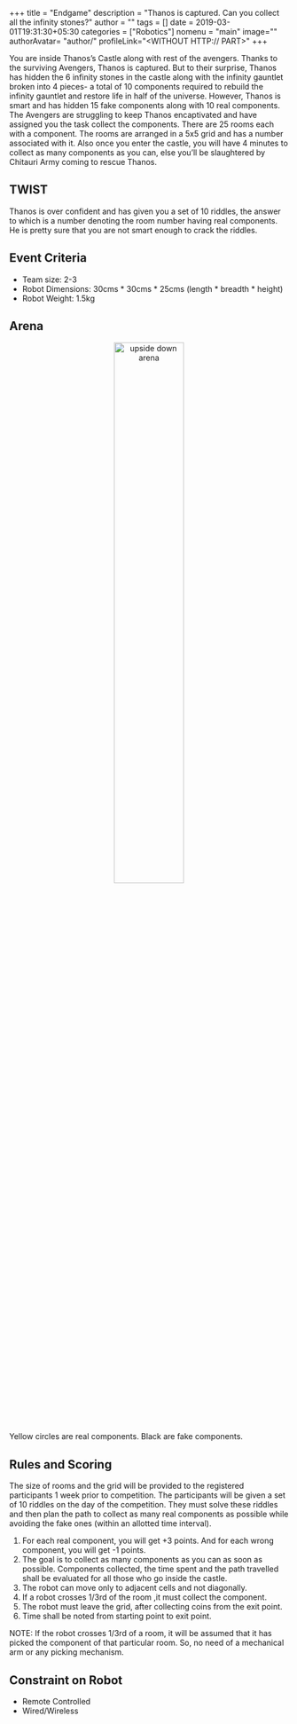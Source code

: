 +++
title = "Endgame"
description = "Thanos is captured. Can you collect all the infinity stones?"
author = ""
tags = []
date = 2019-03-01T19:31:30+05:30
categories = ["Robotics"]
nomenu = "main"
image="<BACKGROUND IMAGE FOR YOUR POST>"
authorAvatar= "author/<YOUR AVATAR>"
profileLink="<WITHOUT HTTP:// PART>"
+++

You are inside Thanos’s Castle along with rest of the avengers. Thanks to the surviving Avengers, Thanos is
captured. But to their surprise, Thanos has hidden the 6 infinity stones in the castle along with the infinity
gauntlet broken into 4 pieces- a total of 10 components required to rebuild the infinity gauntlet and
restore life in half of the universe. However, Thanos is smart and has hidden 15 fake components along
with 10 real components. The Avengers are struggling to keep Thanos encaptivated and have assigned you
the task collect the components.
There are 25 rooms each with a component. The rooms are arranged in a 5x5 grid and has a number
associated with it. Also once you enter the castle, you will have 4 minutes to collect as many components
as you can, else you’ll be slaughtered by Chitauri Army coming to rescue Thanos.

## TWIST
Thanos is over confident and has given you a set of 10 riddles, the answer to which is a number denoting
the room number having real components. He is pretty sure that you are not smart enough to crack the
riddles.

## Event Criteria
- Team size: 2-3
- Robot Dimensions: 30cms * 30cms * 25cms (length * breadth * height)
- Robot Weight: 1.5kg

## Arena

<p align="center">
	<img style="width: 50%" alt="upside down arena" src="/images/Screeenshot_from_2019-03-14_15-16-51.png"></img>
</p>

Yellow circles are real components. Black are fake components.

## Rules and Scoring

The size of rooms and the grid will be provided to the registered participants 1
week prior to competition. The participants will be given a set of 10 riddles on
the day of the competition. They must solve these riddles and then plan the
path to collect as many real components as possible while avoiding the fake ones
(within an allotted time interval).

1. For each real component, you will get +3 points. And for each wrong component, you will get -1 points.
2. The goal is to collect as many components as you can as soon as possible. Components collected, the time spent and the path travelled shall be evaluated for all those who go inside the castle.
3. The robot can move only to adjacent cells and not diagonally.
4. If a robot crosses 1/3rd of the room ,it must collect the component.
5. The robot must leave the grid, after collecting coins from the exit point.
6. Time shall be noted from starting point to exit point.

NOTE: If the robot crosses 1/3rd of a room, it will be assumed that
it has picked the component of that particular room. So, no need of
a mechanical arm or any picking mechanism.

## Constraint on Robot
- Remote Controlled
- Wired/Wireless
